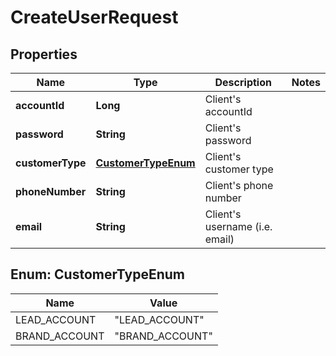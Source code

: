 # CreateUserRequest

## Properties
Name | Type | Description | Notes
------------ | ------------- | ------------- | -------------
**accountId** | **Long** | Client&#x27;s accountId | 
**password** | **String** | Client&#x27;s password | 
**customerType** | [**CustomerTypeEnum**](#CustomerTypeEnum) | Client&#x27;s customer type | 
**phoneNumber** | **String** | Client&#x27;s phone number | 
**email** | **String** | Client&#x27;s username (i.e. email) | 

<a name="CustomerTypeEnum"></a>
## Enum: CustomerTypeEnum
Name | Value
---- | -----
LEAD_ACCOUNT | &quot;LEAD_ACCOUNT&quot;
BRAND_ACCOUNT | &quot;BRAND_ACCOUNT&quot;
